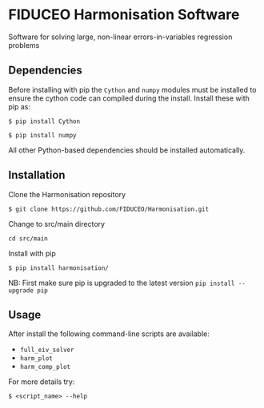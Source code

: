 # FIDUCEO Harmonisation Software
Software for solving large, non-linear errors-in-variables regression problems

## Dependencies

Before installing with pip the `Cython` and `numpy` modules must be installed to ensure the cython code can compiled during the install. Install these with pip as:

`$ pip install Cython`

`$ pip install numpy`

All other Python-based dependencies should be installed automatically.

## Installation

Clone the Harmonisation repository

`$ git clone https://github.com/FIDUCEO/Harmonisation.git`

Change to src/main directory

`cd src/main`

Install with pip

`$ pip install harmonisation/`

NB: First make sure pip is upgraded to the latest version `pip install --upgrade pip`

## Usage

After install the following command-line scripts are available:

* `full_eiv_solver`
* `harm_plot`
* `harm_comp_plot`

For more details try:

`$ <script_name> --help`